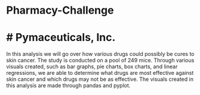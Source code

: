 # Pharmacy-Challenge
# # Pymaceuticals, Inc.
In this analysis we will go over how various drugs could possibly be cures to skin cancer. The study is conducted on a pool of 249 mice. Through various visuals created, such as bar graphs, pie charts, box charts, and linear regressions, we are able to determine what drugs are most effective against skin cancer and which drugs may not be as effective. The visuals created in this analysis are made through pandas and pyplot. 
